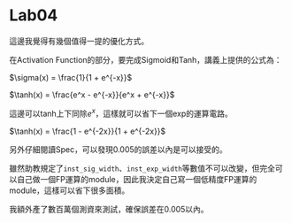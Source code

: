 # Lab04

這邊我覺得有幾個值得一提的優化方式。

在Activation Function的部分，要完成Sigmoid和Tanh，講義上提供的公式為：

$\sigma(x) = \frac{1}{1 + e^{-x}}$

$\tanh(x) = \frac{e^x - e^{-x}}{e^x + e^{-x}}$

這邊可以tanh上下同除$e^{x}$，這樣就可以省下一個exp的運算電路。

$\tanh(x) = \frac{1 - e^{-2x}}{1 + e^{-2x}}$

另外仔細閱讀Spec，可以發現0.005的誤差以內是可以接受的。

雖然助教規定了`inst_sig_width`、`inst_exp_width`等數值不可以改變，但完全可以自己做一個FP運算的module，因此我決定自己寫一個低精度FP運算的module，這樣可以省下很多面積。

我額外產了數百萬個測資來測試，確保誤差在0.005以內。
